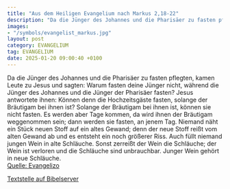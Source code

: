```yaml
---
title: "Aus dem Heiligen Evangelium nach Markus 2,18-22"
description: "Da die Jünger des Johannes und die Pharisäer zu fasten pflegten, kamen Leute zu Jesus und sagten: Warum fasten deine Jünger nicht, während die Jünger des Johannes und die Jünger der Pharisäer fasten? Jesus antwortete ihnen: Können denn die Hochzeitsgäste fasten, solange der Bräut...."
images:
- "/symbols/evangelist_markus.jpg"
layout: post
category: EVANGELIUM
tag: EVANGELIUM
date: 2025-01-20 09:00:40 +0100
---
```

Da die Jünger des Johannes und die Pharisäer zu fasten pflegten, kamen Leute zu Jesus und sagten: Warum fasten deine Jünger nicht, während die Jünger des Johannes und die Jünger der Pharisäer fasten?
Jesus antwortete ihnen: Können denn die Hochzeitsgäste fasten, solange der Bräutigam bei ihnen ist? Solange der Bräutigam bei ihnen ist, können sie nicht fasten.<!--more-->
Es werden aber Tage kommen, da wird ihnen der Bräutigam weggenommen sein; dann werden sie fasten, an jenem Tag.
Niemand näht ein Stück neuen Stoff auf ein altes Gewand; denn der neue Stoff reißt vom alten Gewand ab und es entsteht ein noch größerer Riss.
Auch füllt niemand jungen Wein in alte Schläuche. Sonst zerreißt der Wein die Schläuche; der Wein ist verloren und die Schläuche sind unbrauchbar. Junger Wein gehört in neue Schläuche.<br>
[Quelle: Evangelizo](https://evangeliumtagfuertag.org/DE/gospel)

[Textstelle auf Bibelserver](https://www.bibleserver.com/EU/Markus2,18-22)
